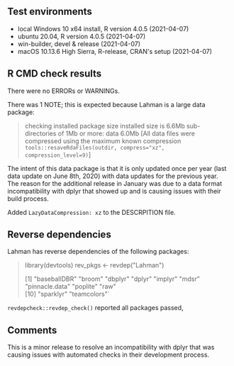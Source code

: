 ## Test environments
* local Windows 10 x64 install, R version 4.0.5 (2021-04-07)
* ubuntu 20.04, R version 4.0.5 (2021-04-07)
* win-builder, devel & release (2021-04-07)
* macOS 10.13.6 High Sierra, R-release, CRAN's setup (2021-04-07)

## R CMD check results
There were no ERRORs or WARNINGs. 

There was 1 NOTE; this is expected because Lahman is a large data package:  

> checking installed package size
>    installed size is  6.6Mb
>    sub-directories of 1Mb or more:
>      data   6.0Mb
>[All data files were compressed using the maximum known compression `tools::resaveRdaFiles(outdir, compress="xz", compression_level=9)`]

The intent of this data package is that it is only updated once per year (last data update on June 8th, 2020)
with data updates for the previous year. The reason for the additional release in January was
due to a data format incompatibility with dplyr that showed up and is causing
issues with their build process.

Added `LazyDataCompression: xz` to the DESCRPITION file.

## Reverse dependencies

Lahman has reverse dependencies of the following packages:

>library(devtools)
>rev_pkgs <- revdep("Lahman")
>
> [1] "baseballDBR"  "broom"  "dbplyr"  "dplyr"  "implyr"  "mdsr"  "pinnacle.data"  "poplite"  "raw"          
>[10] "sparklyr"     "teamcolors"`

`revdepcheck::revdep_check()` reported all packages passed,

## Comments
This is a minor release to resolve an incompatibility with dplyr that was causing
issues with automated checks in their development process.

